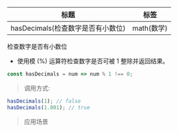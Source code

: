 |  标题   | 标签  |
|  ----  | ----  |
| hasDecimals(检查数字是否有小数位) | math(数学) |

检查数字是否有小数位

* 使用模 (%) 运算符检查数字是否可被 1 整除并返回结果。

```js
const hasDecimals = num => num % 1 !== 0;
```

> 调用方式:

```js
hasDecimals(1); // false
hasDecimals(1.001); // true
```


> 应用场景
















